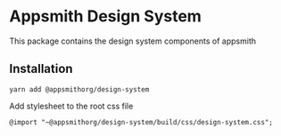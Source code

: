 # Appsmith Design System
This package contains the design system components of appsmith

## Installation
```
yarn add @appsmithorg/design-system
```

Add stylesheet to the root css file
```
@import "~@appsmithorg/design-system/build/css/design-system.css";
```
